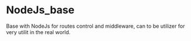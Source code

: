 # NodeJs_base
 Base with NodeJs for routes control and middleware, can to be utilizer for very utilit in the real world.
